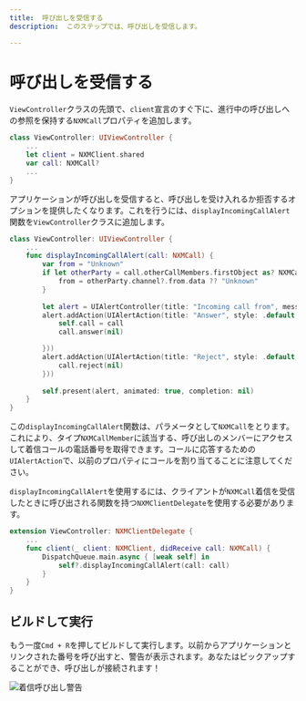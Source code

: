 ```yaml
---
title:  呼び出しを受信する
description:  このステップでは、呼び出しを受信します。

---
```


呼び出しを受信する
=========

`ViewController`クラスの先頭で、`client`宣言のすぐ下に、進行中の呼び出しへの参照を保持する`NXMCall`プロパティを追加します。

```swift
class ViewController: UIViewController {
    ...
    let client = NXMClient.shared
    var call: NXMCall?
    ...
}
```

アプリケーションが呼び出しを受信すると、呼び出しを受け入れるか拒否するオプションを提供したくなります。これを行うには、`displayIncomingCallAlert`関数を`ViewController`クラスに追加します。

```swift
class ViewController: UIViewController {
    ...
    func displayIncomingCallAlert(call: NXMCall) {
        var from = "Unknown"
        if let otherParty = call.otherCallMembers.firstObject as? NXMCallMember {
            from = otherParty.channel?.from.data ?? "Unknown"
        }
        
        let alert = UIAlertController(title: "Incoming call from", message: from, preferredStyle: .alert)
        alert.addAction(UIAlertAction(title: "Answer", style: .default, handler: { _ in
            self.call = call
            call.answer(nil)

        }))
        alert.addAction(UIAlertAction(title: "Reject", style: .default, handler: { _ in
            call.reject(nil)
        }))
        
        self.present(alert, animated: true, completion: nil)
    }
}
```

この`displayIncomingCallAlert`関数は、パラメータとして`NXMCall`をとります。これにより、タイプ`NXMCallMember`に該当する、呼び出しのメンバーにアクセスして着信コールの電話番号を取得できます。コールに応答するための`UIAlertAction`で、以前のプロパティにコールを割り当てることに注意してください。

`displayIncomingCallAlert`を使用するには、クライアントが`NXMCall`着信を受信したときに呼び出される関数を持つ`NXMClientDelegate`を使用する必要があります。

```swift
extension ViewController: NXMClientDelegate {
    ...
    func client(_ client: NXMClient, didReceive call: NXMCall) {
        DispatchQueue.main.async { [weak self] in
            self?.displayIncomingCallAlert(call: call)
        }
    }
}
```

ビルドして実行
-------

もう一度`Cmd + R`を押してビルドして実行します。以前からアプリケーションとリンクされた番号を呼び出すと、警告が表示されます。あなたはピックアップすることができ、呼び出しが接続されます！

![着信呼び出し警告](/meta/client-sdk/ios-phone-to-app/alert.png)

